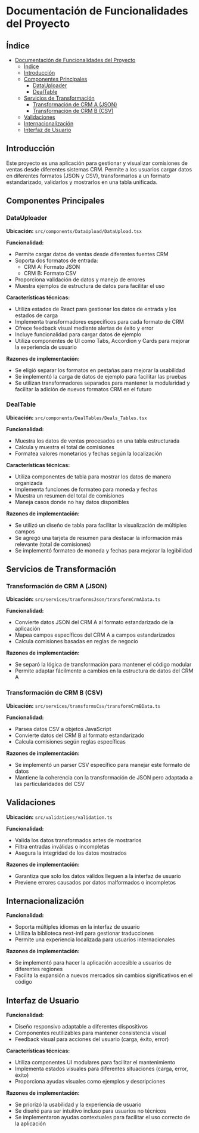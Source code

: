 # Documentación de Funcionalidades del Proyecto

## Índice
- [Documentación de Funcionalidades del Proyecto](#documentación-de-funcionalidades-del-proyecto)
  - [Índice](#índice)
  - [Introducción](#introducción)
  - [Componentes Principales](#componentes-principales)
    - [DataUploader](#datauploader)
    - [DealTable](#dealtable)
  - [Servicios de Transformación](#servicios-de-transformación)
    - [Transformación de CRM A (JSON)](#transformación-de-crm-a-json)
    - [Transformación de CRM B (CSV)](#transformación-de-crm-b-csv)
  - [Validaciones](#validaciones)
  - [Internacionalización](#internacionalización)
  - [Interfaz de Usuario](#interfaz-de-usuario)

## Introducción

Este proyecto es una aplicación para gestionar y visualizar comisiones de ventas desde diferentes sistemas CRM. Permite a los usuarios cargar datos en diferentes formatos (JSON y CSV), transformarlos a un formato estandarizado, validarlos y mostrarlos en una tabla unificada.

## Componentes Principales

### DataUploader

**Ubicación:** `src/components/DataUpload/DataUpload.tsx`

**Funcionalidad:**
- Permite cargar datos de ventas desde diferentes fuentes CRM
- Soporta dos formatos de entrada:
  - CRM A: Formato JSON
  - CRM B: Formato CSV
- Proporciona validación de datos y manejo de errores
- Muestra ejemplos de estructura de datos para facilitar el uso

**Características técnicas:**
- Utiliza estados de React para gestionar los datos de entrada y los estados de carga
- Implementa transformadores específicos para cada formato de CRM
- Ofrece feedback visual mediante alertas de éxito y error
- Incluye funcionalidad para cargar datos de ejemplo
- Utiliza componentes de UI como Tabs, Accordion y Cards para mejorar la experiencia de usuario

**Razones de implementación:**
- Se eligió separar los formatos en pestañas para mejorar la usabilidad
- Se implementó la carga de datos de ejemplo para facilitar las pruebas
- Se utilizan transformadores separados para mantener la modularidad y facilitar la adición de nuevos formatos CRM en el futuro

### DealTable

**Ubicación:** `src/components/DealTables/Deals_Tables.tsx`

**Funcionalidad:**
- Muestra los datos de ventas procesados en una tabla estructurada
- Calcula y muestra el total de comisiones
- Formatea valores monetarios y fechas según la localización

**Características técnicas:**
- Utiliza componentes de tabla para mostrar los datos de manera organizada
- Implementa funciones de formateo para moneda y fechas
- Muestra un resumen del total de comisiones
- Maneja casos donde no hay datos disponibles

**Razones de implementación:**
- Se utilizó un diseño de tabla para facilitar la visualización de múltiples campos
- Se agregó una tarjeta de resumen para destacar la información más relevante (total de comisiones)
- Se implementó formateo de moneda y fechas para mejorar la legibilidad

## Servicios de Transformación

### Transformación de CRM A (JSON)

**Ubicación:** `src/services/tranformsJson/transformCrmAData.ts`

**Funcionalidad:**
- Convierte datos JSON del CRM A al formato estandarizado de la aplicación
- Mapea campos específicos del CRM A a campos estandarizados
- Calcula comisiones basadas en reglas de negocio

**Razones de implementación:**
- Se separó la lógica de transformación para mantener el código modular
- Permite adaptar fácilmente a cambios en la estructura de datos del CRM A

### Transformación de CRM B (CSV)

**Ubicación:** `src/services/transformsCsv/transformCrmBData.ts`

**Funcionalidad:**
- Parsea datos CSV a objetos JavaScript
- Convierte datos del CRM B al formato estandarizado
- Calcula comisiones según reglas específicas

**Razones de implementación:**
- Se implementó un parser CSV específico para manejar este formato de datos
- Mantiene la coherencia con la transformación de JSON pero adaptada a las particularidades del CSV

## Validaciones

**Ubicación:** `src/validations/validation.ts`

**Funcionalidad:**
- Valida los datos transformados antes de mostrarlos
- Filtra entradas inválidas o incompletas
- Asegura la integridad de los datos mostrados

**Razones de implementación:**
- Garantiza que solo los datos válidos lleguen a la interfaz de usuario
- Previene errores causados por datos malformados o incompletos

## Internacionalización

**Funcionalidad:**
- Soporta múltiples idiomas en la interfaz de usuario
- Utiliza la biblioteca next-intl para gestionar traducciones
- Permite una experiencia localizada para usuarios internacionales

**Razones de implementación:**
- Se implementó para hacer la aplicación accesible a usuarios de diferentes regiones
- Facilita la expansión a nuevos mercados sin cambios significativos en el código

## Interfaz de Usuario

**Funcionalidad:**
- Diseño responsivo adaptable a diferentes dispositivos
- Componentes reutilizables para mantener consistencia visual
- Feedback visual para acciones del usuario (carga, éxito, error)

**Características técnicas:**
- Utiliza componentes UI modulares para facilitar el mantenimiento
- Implementa estados visuales para diferentes situaciones (carga, error, éxito)
- Proporciona ayudas visuales como ejemplos y descripciones

**Razones de implementación:**
- Se priorizó la usabilidad y la experiencia de usuario
- Se diseñó para ser intuitivo incluso para usuarios no técnicos
- Se implementaron ayudas contextuales para facilitar el uso correcto de la aplicación
